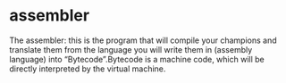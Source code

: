 # assembler

The assembler: 
this is the program that will compile your champions and translate them from the language you will write them in (assembly language) into “Bytecode”.Bytecode is a machine code, which will be directly interpreted by the virtual machine.
